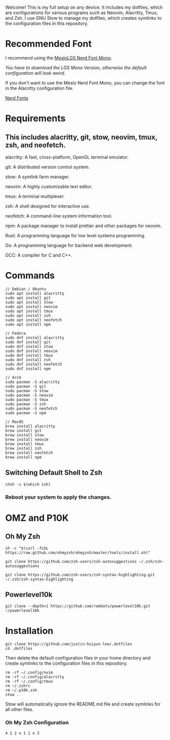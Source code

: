 Welcome! This is my full setup on any device. It includes my dotfiles, which are configurations for various programs such as Neovim, Alacritty, Tmux, and Zsh. I use GNU Stow to manage my dotfiles, which creates symlinks to the configuration files in this repository.

# Recommended Font

I recommend using the [MesloLGS Nerd Font Mono](https://github.com/ryanoasis/nerd-fonts/releases/download/v3.2.1/Meslo.zip).

_You have to download the LGS Mono Version, otherwise the default configuration will look weird._

If you don't want to use the Meslo Nerd Font Mono, you can change the font in the Alacritty configuration file.

[Nerd Fonts](https://www.nerdfonts.com/font-downloads)

# Requirements

## This includes alacritty, git, stow, neovim, tmux, zsh, and neofetch.

alacritty: A fast, cross-platform, OpenGL terminal emulator.

git: A distributed version control system.

stow: A symlink farm manager.

neovim: A highly customizable text editor.

tmux: A terminal multiplexer.

zsh: A shell designed for interactive use.

neofetch: A command-line system information tool.

npm: A package manager to install prettier and other packages for neovim.

Rust: A programming language for low level systems programming.

Go: A programming language for backend web development.

GCC: A compiler for C and C++.

# Commands

```
// Debian / Ubuntu
sudo apt install alacritty
sudo apt install git
sudo apt install stow
sudo apt install neovim
sudo apt install tmux
sudo apt install zsh
sudo apt install neofetch
sudo apt install npm

// Fedora
sudo dnf install alacritty
sudo dnf install git
sudo dnf install stow
sudo dnf install neovim
sudo dnf install tmux
sudo dnf install zsh
sudo dnf install neofetch
sudo dnf install npm

// Arch
sudo pacman -S alacritty
sudo pacman -S git
sudo pacman -S stow
sudo pacman -S neovim
sudo pacman -S tmux
sudo pacman -S zsh
sudo pacman -S neofetch
sudo pacman -S npm

// MacOS
brew install alacritty
brew install git
brew install stow
brew install neovim
brew install tmux
brew install zsh
brew install neofetch
brew install npm
```

## Switching Default Shell to Zsh

```
chsh -s $(which zsh)
```

### Reboot your system to apply the changes.

# OMZ and P10K

## Oh My Zsh

```
sh -c "$(curl -fsSL https://raw.github.com/ohmyzsh/ohmyzsh/master/tools/install.sh)"

git clone https://github.com/zsh-users/zsh-autosuggestions ~/.zsh/zsh-autosuggestions

git clone https://github.com/zsh-users/zsh-syntax-highlighting.git ~/.zsh/zsh-syntax-highlighting
```

## Powerlevel10k

```
git clone --depth=1 https://github.com/romkatv/powerlevel10k.git ~/powerlevel10k
```

# Installation

```
git clone https://github.com/justin-huiyun-lee/.dotfiles
cd .dotfiles
```

Then delete the default configuration files in your home directory and create symlinks to the configuration files in this repository.

```
rm -rf ~/.config/nvim
rm -rf ~/.config/alacritty
rm -rf ~/.config/tmux
rm ~/.zshrc
rm ~/.p10k.zsh
stow .
```

Stow will automatically ignore the README.md file and create symlinks for all other files.

### Oh My Zsh Configuration

```
4 1 2 n 1 1 n 3
```
